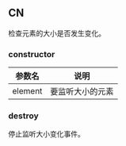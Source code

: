 ## CN

检查元素的大小是否发生变化。

### constructor

|参数名|说明|
|-----|---|
|element|要监听大小的元素|

### destroy

停止监听大小变化事件。